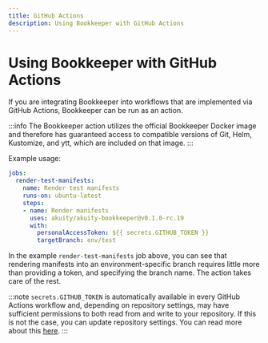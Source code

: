 ```yaml
---
title: GitHub Actions
description: Using Bookkeeper with GitHub Actions
---
```


# Using Bookkeeper with GitHub Actions

If you are integrating Bookkeeper into workflows that are implemented via GitHub
Actions, Bookkeeper can be run as an action.

:::info
The Bookkeeper action utilizes the official Bookkeeper Docker image and
therefore has guaranteed access to compatible versions of
Git, Helm, Kustomize, and ytt, which are included on that image.
:::

Example usage:

```yaml
jobs:
  render-test-manifests:
    name: Render test manifests
    runs-on: ubuntu-latest
    steps:
    - name: Render manifests
      uses: akuity/akuity-bookkeeper@v0.1.0-rc.19
      with:
        personalAccessToken: ${{ secrets.GITHUB_TOKEN }}
        targetBranch: env/test
```

In the example `render-test-manifests` job above, you can see that rendering
manifests into an environment-specific branch requires little more than
providing a token, and specifying the branch name. The action takes care of the
rest.

:::note
`secrets.GITHUB_TOKEN` is automatically available in every GitHub Actions
workflow and, depending on repository settings, may have sufficient permissions
to both read from and write to your repository. If this is not the case, you can
update repository settings. You can read more about this
[here](https://docs.github.com/en/actions/security-guides/automatic-token-authentication#permissions-for-the-github_token).
:::
